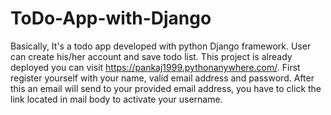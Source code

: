 # ToDo-App-with-Django
Basically, It's a todo app developed with python Django framework. User can create his/her account and save todo list.
This project is already deployed you can visit https://pankaj1999.pythonanywhere.com/.
First register yourself with your name, valid email address and password. After this an email will send to your provided email address, you have to click the link located in mail body to activate your username.
